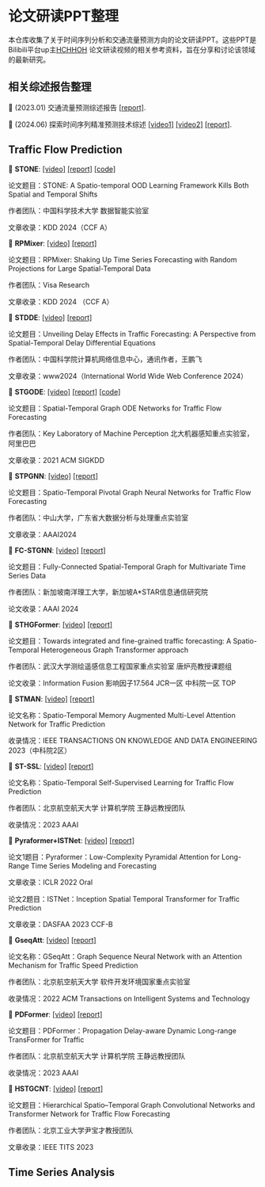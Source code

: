# 论文研读PPT整理

本仓库收集了关于时间序列分析和交通流量预测方向的论文研读PPT。这些PPT是Bilibili平台up主[HCHHOH](https://space.bilibili.com/164045697?spm_id_from=333.1007.0.0) 论文研读视频的相关参考资料，旨在分享和讨论该领域的最新研究。

## 相关综述报告整理

:triangular_flag_on_post: (2023.01) 交通流量预测综述报告
[[report]](https://github.com/HCHHOH/Report/blob/07ab5582ebe1d752bb6d766560b7e90c8857eb54/traffic%20flow%20prediction/23-01-10%20survey%20report/ST-GNN%E7%A0%94%E7%A9%B6%E6%8A%A5%E5%91%8A18-19.pdf).

:triangular_flag_on_post: (2024.06) 探索时间序列精准预测技术综述
[[video1]](https://www.bilibili.com/video/BV1LT421Y73w/?spm_id_from=333.999.0.0)
[[video2]](https://www.bilibili.com/video/BV1Bw4m1Q7fu/?spm_id_from=333.999.0.0)
[[report]](https://github.com/HCHHOH/Report/blob/07ab5582ebe1d752bb6d766560b7e90c8857eb54/time%20series/24.06.26%20survey%20for%20ts/%E7%B2%BE%E5%87%86%E6%97%B6%E5%BA%8F%E9%A2%84%E6%B5%8B%E6%9C%80%E8%BF%91%E6%8A%80%E6%9C%AF%E5%89%8D%E7%9E%BB.pdf).


## Traffic Flow Prediction

:triangular_flag_on_post: **STONE**: [[video]](https://www.bilibili.com/video/BV1e348ewEun) [[report]](https://github.com/HCHHOH/Report/blob/762dab83ee0e621655cd14f845121dfb278c2cb5/traffic%20flow%20prediction/24.09.10%20STONE/STONE%E4%BB%8B%E7%BB%8D.pdf) [[code]](https://github.com/PoorOtterBob/STONE-KDD-2024)

论文题目：STONE: A Spatio-temporal OOD Learning Framework Kills Both Spatial and Temporal Shifts

作者团队：中国科学技术大学 数据智能实验室

文章收录：KDD 2024（CCF A）

:triangular_flag_on_post: **RPMixer**: [[video]](https://www.bilibili.com/video/BV1LG4aeuEgT) [[report]](https://github.com/HCHHOH/Report/blob/762dab83ee0e621655cd14f845121dfb278c2cb5/traffic%20flow%20prediction/24.09.10%20RPMixer/RPMixer%E4%BB%8B%E7%BB%8D.pdf)

论文题目：RPMixer: Shaking Up Time Series Forecasting with Random Projections for Large Spatial-Temporal Data

作者团队：Visa Research

文章收录：KDD 2024 （CCF A）

:triangular_flag_on_post: **STDDE**: [[video]](https://www.bilibili.com/video/BV1vz421677K) [[report]](https://github.com/HCHHOH/Report/blob/762dab83ee0e621655cd14f845121dfb278c2cb5/traffic%20flow%20prediction/24.04.23%20STDDE/STDDE%E4%BB%8B%E7%BB%8D.pdf)

论文题目：Unveiling Delay Effects in Traffic Forecasting: A Perspective from Spatial-Temporal Delay Differential Equations

作者团队：中国科学院计算机网络信息中心，通讯作者，王鹏飞

文章收录：www2024（International World Wide Web Conference 2024）

:triangular_flag_on_post: **STGODE**: [[video]](https://www.bilibili.com/video/BV1ri421f7wq) [[report]](https://github.com/HCHHOH/Report/blob/762dab83ee0e621655cd14f845121dfb278c2cb5/traffic%20flow%20prediction/24.04.16%20STGODE/STGODE%E4%BB%8B%E7%BB%8D.pdf) [[code]](https://github.com/square-coder/STGODE)

论文题目：Spatial-Temporal Graph ODE Networks for Traffic Flow Forecasting

作者团队：Key Laboratory of Machine Perception 北大机器感知重点实验室，阿里巴巴

文章收录：2021 ACM SIGKDD

:triangular_flag_on_post: **STPGNN**: [[video]](https://www.bilibili.com/video/BV1cm421E7o2) [[report]](https://github.com/HCHHOH/Report/blob/762dab83ee0e621655cd14f845121dfb278c2cb5/traffic%20flow%20prediction/24.04.09%20STPGNN/STPGNN%E4%BB%8B%E7%BB%8D.pdf)

论文题目：Spatio-Temporal Pivotal Graph Neural Networks for Traffic Flow Forecasting

作者团队：中山大学，广东省大数据分析与处理重点实验室

文章收录：AAAI2024

:triangular_flag_on_post: **FC-STGNN**: [[video]](https://www.bilibili.com/video/BV1be411S7n1) [[report]](https://github.com/HCHHOH/Report/blob/762dab83ee0e621655cd14f845121dfb278c2cb5/traffic%20flow%20prediction/24.01.03%20FC-STGNN/FC-STGNN.pdf)

论文题目：Fully-Connected Spatial-Temporal Graph for Multivariate Time Series Data

作者团队：新加坡南洋理工大学，新加坡A*STAR信息通信研究院

论文收录：AAAI 2024

:triangular_flag_on_post: **STHGFormer**: [[video]](https://www.bilibili.com/video/BV1Ge411z7fY) [[report]](https://github.com/HCHHOH/Report/blob/762dab83ee0e621655cd14f845121dfb278c2cb5/traffic%20flow%20prediction/12.26%20STHGFormer/STHGFormer%E4%BB%8B%E7%BB%8D.pdf)

论文题目：Towards integrated and fine-grained traffic forecasting: A Spatio-Temporal Heterogeneous Graph Transformer approach

作者团队：武汉大学测绘遥感信息工程国家重点实验室 唐炉亮教授课题组

论文收录：Information Fusion  影响因子17.564  JCR一区  中科院一区 TOP

:triangular_flag_on_post: **STMAN**: [[video]](https://www.bilibili.com/video/BV1aQ4y1n7eS) [[report]](https://github.com/HCHHOH/Report/blob/762dab83ee0e621655cd14f845121dfb278c2cb5/traffic%20flow%20prediction/11.07%20ST-MAN/ST-MAN%E4%BB%8B%E7%BB%8D.pdf)

论文名称：Spatio-Temporal Memory Augmented Multi-Level Attention Network for Traffic Prediction

收录情况：IEEE TRANSACTIONS ON KNOWLEDGE AND DATA ENGINEERING 2023（中科院2区）

  :triangular_flag_on_post: **ST-SSL**: [[video]](https://www.bilibili.com/video/BV1Bu4y1a7pK) [[report]](https://github.com/HCHHOH/Report/blob/762dab83ee0e621655cd14f845121dfb278c2cb5/traffic%20flow%20prediction/10.23%20ST-SSL/ST-SSL.pdf)

论文名称：Spatio-Temporal Self-Supervised Learning for Traffic Flow Prediction

作者团队：北京航空航天大学 计算机学院 王静远教授团队

收录情况：2023 AAAI

:triangular_flag_on_post: **Pyraformer+ISTNet**: [[video]](https://www.bilibili.com/video/BV1js4y1T76D) [[report]](https://github.com/HCHHOH/Report/blob/762dab83ee0e621655cd14f845121dfb278c2cb5/traffic%20flow%20prediction/05.25%20Pyraformer%20%2B%20ISTNet/pyraformer%2BISTNet.pdf)

论文1题目：Pyraformer：Low-Complexity Pyramidal Attention for Long-Range Time Series Modeling and Forecasting

文章收录：ICLR 2022 Oral

论文2题目：ISTNet：Inception Spatial Temporal Transformer for Traffic Prediction

文章收录：DASFAA 2023 CCF-B

:triangular_flag_on_post: **GseqAtt**: [[video]](https://www.bilibili.com/video/BV1R24y1s7RJ) [[report]](https://github.com/HCHHOH/Report/blob/762dab83ee0e621655cd14f845121dfb278c2cb5/traffic%20flow%20prediction/03.16%20GSeqAtt/GSeqAtt-ppt.pdf)

论文名称：GSeqAtt：Graph Sequence Neural Network with an Attention Mechanism for Traffic Speed Prediction

作者团队：北京航空航天大学 软件开发环境国家重点实验室

收录情况：2022 ACM Transactions on Intelligent Systems and Technology

:triangular_flag_on_post:  **PDFormer**: [[video]](https://www.bilibili.com/video/BV1mM4y1R7YE) [[report]](https://github.com/HCHHOH/Report/blob/762dab83ee0e621655cd14f845121dfb278c2cb5/traffic%20flow%20prediction/03.02%20PDFormer/PDFormer-ppt.pdf)

论文题目：PDFormer：Propagation Delay-aware Dynamic Long-range TransFormer for Traffic

作者团队：北京航空航天大学 计算机学院 王静远教授团队

收录情况：2023 AAAI

:triangular_flag_on_post: **HSTGCNT**: [[video]](https://www.bilibili.com/video/BV1GA411U7td) [[report]](https://github.com/HCHHOH/Report/blob/762dab83ee0e621655cd14f845121dfb278c2cb5/traffic%20flow%20prediction/02.16%20HSTGCNT/HSTGCNT-ppt.pdf)

论文题目：Hierarchical Spatio–Temporal Graph Convolutional Networks and Transformer Network for Traffic Flow Forecasting

作者团队：北京工业大学尹宝才教授团队

文章收录：IEEE TITS 2023

## Time Series Analysis

